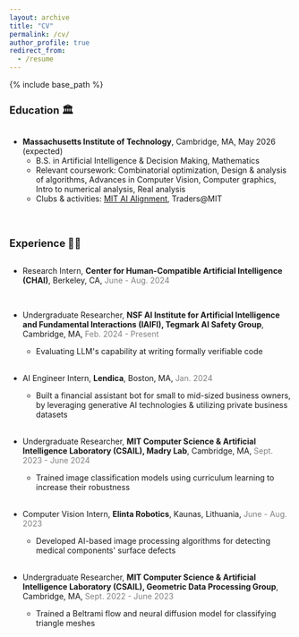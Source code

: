 ```yaml
---
layout: archive
title: "CV"
permalink: /cv/
author_profile: true
redirect_from:
  - /resume
---
```


{% include base_path %}

<h2 style="font-size: 1.3em;">Education 🏛️</h2>

<div style="margin-top: 30px;"></div>

* **Massachusetts Institute of Technology**, Cambridge, MA, May 2026 (expected)
  * B.S. in Artificial Intelligence & Decision Making, Mathematics
  * Relevant coursework: Combinatorial optimization, Design & analysis of algorithms, Advances in Computer Vision, Computer graphics, Intro to numerical analysis, Real analysis
  * Clubs & activities: <a href="https://aialignment.mit.edu/" target="_blank">MIT AI Alignment</a>, Traders@MIT

<div style="margin-top: 60px;"></div>


<h2 style="font-size: 1.3em;">Experience 👩‍💻</h2>

<div style="margin-top: 30px;"></div>

* Research Intern, **Center for Human-Compatible Artificial Intelligence (CHAI)**, Berkeley, CA, <span style="color: grey;">June - Aug. 2024</span>
<br>

* Undergraduate Researcher, **NSF AI Institute for Artificial Intelligence and Fundamental Interactions (IAIFI), Tegmark AI Safety Group**, Cambridge, MA, <span style="color: grey;">Feb. 2024 - Present</span>
  * Evaluating LLM's capability at writing formally verifiable code
<br><br>

* AI Engineer Intern, **Lendica**, Boston, MA, <span style="color: grey;">Jan. 2024</span>
  * Built a financial assistant bot for small to mid-sized business owners, by leveraging generative AI technologies & utilizing private business datasets
<br><br>

* Undergraduate Researcher, **MIT Computer Science & Artificial Intelligence Laboratory (CSAIL), Madry Lab**, Cambridge, MA, <span style="color: grey;">Sept. 2023 - June 2024</span>
  * Trained image classification models using curriculum learning to increase their robustness
<br><br>

* Computer Vision Intern, **Elinta Robotics**, Kaunas, Lithuania, <span style="color: grey;">June - Aug. 2023</span>
  * Developed AI-based image processing algorithms for detecting medical components' surface defects
<br><br>

* Undergraduate Researcher, **MIT Computer Science & Artificial Intelligence Laboratory (CSAIL), Geometric Data Processing Group**, Cambridge, MA, <span style="color: grey;">Sept. 2022 - June 2023</span>
  * Trained a Beltrami flow and neural diffusion model for classifying triangle meshes
